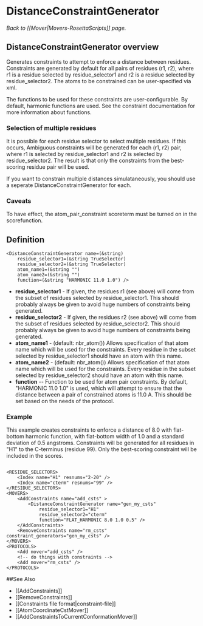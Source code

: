 # DistanceConstraintGenerator
*Back to [[Mover|Movers-RosettaScripts]] page.*
## DistanceConstraintGenerator overview

Generates constraints to attempt to enforce a distance between residues. Constraints are generated by default for all pairs of residues (r1, r2), where r1 is a residue selected by residue_selector1 and r2 is a residue selected by residue_selector2. The atoms to be constrained can be user-specified via xml.

The functions to be used for these constraints are user-configurable.  By default, harmonic functions are used. See the constraint documentation for more information about functions.

### Selection of multiple residues

It is possible for each residue selector to select multiple residues. If this occurs, Ambiguous constraints will be generated for each (r1, r2) pair, where r1 is selected by residue_selector1 and r2 is selected by residue_selector2. The result is that only the constraints from the best-scoring residue pair will be used.

If you want to constrain multiple distances simulataneously, you should use a seperate DistanceConstraintGenerator for each.

### Caveats

To have effect, the atom_pair_constraint scoreterm must be turned on in the scorefunction.

## Definition

```
<DistanceConstraintGenerator name=(&string)
    residue_selector1=(&string TrueSelector)
    residue_selector2=(&string TrueSelector)
    atom_name1=(&string "")
    atom_name2=(&string "")
    function=(&string "HARMONIC 11.0 1.0") />
```

* **residue_selector1** - If given, the residues r1 (see above) will come from the subset of residues selected by residue_selector1. This should probably always be given to avoid huge numbers of constraints being generated.
* **residue_selector2** - If given, the residues r2 (see above) will come from the subset of residues selected by residue_selector2. This should probably always be given to avoid huge numbers of constraints being generated.
* **atom_name1** - (default: nbr_atom()) Allows specification of that atom name which will be used for the constraints.  Every residue in the subset selected by residue_selector1 should have an atom with this name.
* **atom_name2** - (default: nbr_atom()) Allows specification of that atom name which will be used for the constraints.  Every residue in the subset selected by residue_selector2 should have an atom with this name.
* **function** -- Function to be used for atom pair constraints. By default, "HARMONIC 11.0 1.0" is used, which will attempt to ensure that the distance between a pair of constrained atoms is 11.0 A. This should be set based on the needs of the protocol.
    
### Example

This example creates constraints to enforce a distance of 8.0 with flat-bottom harmonic function, with flat-bottom width of 1.0 and a standard deviation of 0.5 angstroms. Constraints will be generated for all residues in "H1" to the C-terminus (residue 99).  Only the best-scoring constraint will be included in the scores.

```

<RESIDUE_SELECTORS>
    <Index name="H1" resnums="2-20" />
    <Index name="cterm" resnums="99" />
</RESIDUE_SELECTORS>
<MOVERS>
    <AddConstraints name="add_csts" >
        <DistanceConstraintGenerator name="gen_my_csts"
            residue_selector1="H1"
            residue_selector2="cterm"
            function="FLAT_HARMONIC 8.0 1.0 0.5" />
    </AddConstraints>
    <RemoveConstraints name="rm_csts" constraint_generators="gen_my_csts" />
</MOVERS>
<PROTOCOLS>
    <Add mover="add_csts" />
    <!-- do things with constraints -->
    <Add mover="rm_csts" />
</PROTOCOLS>
```


##See Also

* [[AddConstraints]]
* [[RemoveConstraints]]
* [[Constraints file format|constraint-file]]
* [[AtomCoordinateCstMover]]
* [[AddConstraintsToCurrentConformationMover]]

